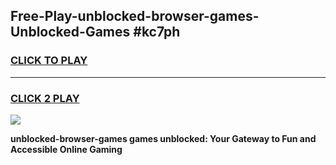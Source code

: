 
## Free-Play-unblocked-browser-games-Unblocked-Games #kc7ph
<h3>
<a href="https://news.freeplayer.one?title=unblocked-browser-games&ref=8M">CLICK TO PLAY</a></h3>
<hr>

<h3>
<a href="https://news.freeplayer.one?title=unblocked-browser-games&ref=8M">CLICK 2 PLAY</a>
  
</h3>

<a href="https://news.freeplayer.one?title=unblocked-browser-games&ref=8M"><img src="https://clearcache.store/games.png"></a>


**unblocked-browser-games games unblocked: Your Gateway to Fun and Accessible Online Gaming**
